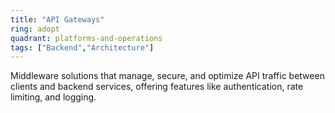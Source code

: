```yaml
---
title: "API Gateways"
ring: adopt
quadrant: platforms-and-operations
tags: ["Backend","Architecture"]
---
```


Middleware solutions that manage, secure, and optimize API traffic between clients and backend services, offering features like authentication, rate limiting, and logging.